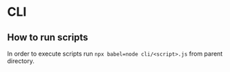 # CLI

## How to run scripts

In order to execute scripts run `npx babel=node cli/<script>.js` from parent directory.
